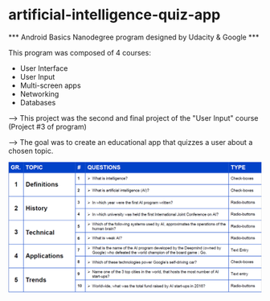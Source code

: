 # artificial-intelligence-quiz-app

*** Android Basics Nanodegree program designed by Udacity & Google ***

This program was composed of 4 courses:
* User Interface
* User Input
* Multi-screen apps
* Networking
* Databases

--> This project was the second and final project of the "User Input" course (Project #3 of program)

--> The goal was to create an educational app that quizzes a user about a chosen topic.

![alt tag](./udacity-abn-quiz-app-themes-questions.png)

